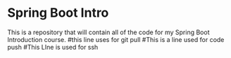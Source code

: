 # Spring Boot Intro

This is a repository that will contain all of the code for my Spring Boot Introduction course.
#this line uses for git pull
#This is a line used for code push
#This LIne is used for ssh
